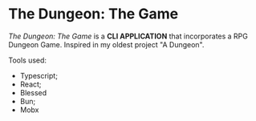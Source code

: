 # The Dungeon: The Game

_The Dungeon: The Game_ is a **CLI APPLICATION** that incorporates a RPG Dungeon Game. Inspired in my oldest project "A Dungeon".

Tools used:

- Typescript;
- React;
- Blessed
- Bun;
- Mobx
